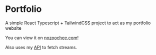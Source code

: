 # Portfolio
A simple React Typescript + TailwindCSS project to act as my portfolio website

You can view it on [nozoochee.com](https://www.nozoochee.com/)!

Also uses my [API](https://github.com/Nozoochee/twitch-express) to fetch streams.
